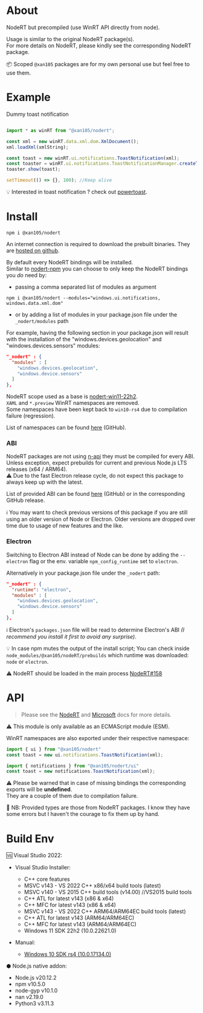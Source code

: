 About
=====

NodeRT but precompiled (use WinRT API directly from node).

Usage is similar to the original NodeRT package(s).<br />
For more details on NodeRT, please kindly see the corresponding NodeRT package.

📦 Scoped `@xan105` packages are for my own personal use but feel free to use them.

Example
=======

Dummy toast notification

```js

import * as winRT from "@xan105/nodert";

const xml = new winRT.data.xml.dom.XmlDocument();
xml.loadXml(xmlString);

const toast = new winRT.ui.notifications.ToastNotification(xml);
const toaster = winRT.ui.notifications.ToastNotificationManager.createToastNotifier(appID);
toaster.show(toast);

setTimeout(() => {}, 100); //Keep alive
```

💡 Interested in toast notification ? check out [powertoast](https://www.npmjs.com/package/powertoast).

Install
=======

```
npm i @xan105/nodert
```

An internet connection is required to download the prebuilt binaries. They are [hosted on github](https://github.com/xan105/node-nodeRT/releases).

By default every NodeRT bindings will be installed.<br />
Similar to [nodert-npm](https://github.com/NodeRT/nodert-npm/) you can choose to only keep the NodeRT bindings you _do_ need by: 

- passing a comma separated list of modules as argument

```
npm i @xan105/nodert --modules="windows.ui.notifications, windows.data.xml.dom"
```

- or by adding a list of modules in your package.json file under the `_nodert/modules` path

For example, having the following section in your package.json will result with the installation of the "windows.devices.geolocation" and "windows.devices.sensors" modules:

```json
"_nodert" : {
  "modules" : [
    "windows.devices.geolocation",
    "windows.device.sensors"
  ]
},
```

NodeRT scope used as a base is [nodert-win11-22h2](https://www.npmjs.com/search?q=@nodert-win11-22h2).<br />
`XAML` and `*.preview` WinRT namespaces are removed.<br />
Some namespaces have been kept back to `win10-rs4` due to compilation failure (regression).

List of namespaces can be found [here](https://github.com/xan105/node-nodeRT/tree/main/packages) (GitHub).

### ABI

NodeRT packages are not using [n-api](https://nodejs.org/api/n-api.html#node-api) they must be compiled for every ABI.<br />
Unless exception, expect prebuilds for current and previous Node.js LTS releases (x64 / ARM64).<br />
⚠️ Due to the fast Electron release cycle, do not expect this package to always keep up with the latest.

List of provided ABI can be found [here](https://github.com/xan105/node-nodeRT/blob/main/integrity.json) (GitHub) or in the corresponding GitHub release.

ℹ️ You may want to check previous versions of this package if you are still using an older version of Node or Electron. 
Older versions are dropped over time due to usage of new features and the like.

### Electron

Switching to Electron ABI instead of Node can be done by adding the `--electron` flag or the env. variable `npm_config_runtime` set to `electron`.<br />

Alternatively in your package.json file under the `_nodert` path:

```json
"_nodert" : {
  "runtime": "electron",
  "modules" : [
    "windows.devices.geolocation",
    "windows.device.sensors"
  ]
},
```

ℹ️ Electron's `packages.json` file will be read to determine Electron's ABI _(I recommend you install it first to avoid any surprise)_.

💡 In case npm mutes the output of the install script; You can check inside `node_modules/@xan105/nodeRT/prebuilds` which runtime was downloaded: `node` or `electron`.

⚠️ NodeRT should be loaded in the main process [NodeRT#158](https://github.com/NodeRT/NodeRT/issues/158)

API
===

> Please see the [NodeRT](https://github.com/NodeRT/NodeRT#using-nodert-modules) and [Microsoft](https://learn.microsoft.com/en-us/uwp/api/) docs for more details.

⚠️  This module is only available as an ECMAScript module (ESM).

WinRT namespaces are also exported under their respective namespace:

```js
import { ui } from "@xan105/nodert" 
const toast = new ui.notifications.ToastNotification(xml);

import { notifications } from "@xan105/nodert/ui" 
const toast = new notifications.ToastNotification(xml);
```

⚠️ Please be warned that in case of missing bindings the corresponding exports will be **undefined**.<br />
They are a couple of them due to compilation failure.

🐞 NB: Provided types are those from NodeRT packages. I know they have some errors but I haven't the courage to fix them up by hand.

Build Env
=========

🆚 Visual Studio 2022:

  + Visual Studio Installer:
    
    - C++ core features
    - MSVC v143 - VS 2022 C++ x86/x64 build tools (latest)
    - MSVC v140 - VS 2015 C++ build tools (v14.00) //VS2015 build tools
    - C++ ATL for latest v143 (x86 & x64)
    - C++ MFC for latest v143 (x86 & x64)
    - MSVC v143 - VS 2022 C++ ARM64/ARM64EC build tools (latest)
    - C++ ATL for latest v143 (ARM64/ARM64EC)
    - C++ MFC for latest v143 (ARM64/ARM64EC)
    - Windows 11 SDK 22h2 (10.0.22621.0)
  
  + Manual:
    - [Windows 10 SDK rs4 (10.0.17134.0)](https://go.microsoft.com/fwlink/p/?linkid=870807)

⬢ Node.js native addon:

  - Node.js v20.12.2
  - npm v10.5.0
  - node-gyp v10.1.0
  - nan v2.19.0
  - Python3 v3.11.3

